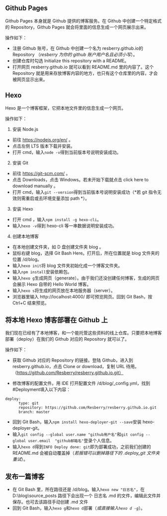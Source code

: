 ## Github Pages
Github Pages 本身就是 Github 提供的博客服务。在 Github 中创建一个特定格式的 Repository，Github Pages 就会将里面的信息生成一个网页展示出来。

操作如下：

* 注册 Github 账号，在 Github 中创建一个名为 resberry.github.io的Repository （*resberry 为你的 github 账户用户名且必须小写*）。
* 创建仓库时勾选 Initialize this repository with a README。
* 打开网页 resberry.github.io 就可以看到 README.md 里的内容了。这个 Repository 就是用来存放博客内容的地方，也只有这个仓库里的内容，才会被网页显示出来。

## Hexo
Hexo 是一个博客框架，它把本地文件里的信息生成一个网页。

操作如下：
1. 安装 Node.js
* 前往 https://nodejs.org/en/ 。
* 点击左侧 LTS 版本下载并安装。
* 打开 cmd，输入`node -v`得到当前版本号说明安装成功。
2. 安装 Git
* 前往 https://git-scm.com/ 。
* 点击 Downloads，点击 Windows。若未开始下载就点击 click here to download manually 。
* 打开 cmd，输入`git --version`得到当前版本号说明安装成功（*若 git 指令无效则需重启或去环境变量添加 path *）。
3. 安装 Hexo
* 打开 cmd ，输入`npm install -g hexo-cli`。
* 输入`hexo -v`得到 hexo-cli 等一串数据说明安装成功。

4. 创建本地博客
* 在本地创建文件夹，如 D 盘创建文件夹 blog 。
* 鼠标右键 blog，选择 Git Bash Here。打开后，所在位置就是 blog 文件夹的位置 /d/blog。
* 输入`hexo init`将 blog 文件夹初始化成一个博客文件夹。
* 输入`npm install`安装依赖包。
* 输入`hexo g`生成网页（generate）。由于我们还没创建任何博客，生成的网页会展示 Hexo 自带的 Hello World 博客。
* 输入`hexo s`将生成的网页放在本地服务器（server）。
* 浏览器里输入 http://localhost:4000/ 即可预览网页。回到 Git Bash，按 Ctrl+C 结束预览。

## 将本地 Hexo 博客部署在 Github 上
我们现在已经有了本地博客，和一个能托管这些资料的线上仓库。只要把本地博客部署（deploy）在我们的 Github 对应的 Repository 就可以了。

操作如下：

* 获取 Github 对应的 Repository 的链接。登陆 Github，进入到 resberry.github.io，点击 Clone or download，复制 URL 待用。（https://github.com/Resberry/resberry.github.io.git）

* 修改博客的配置文件。用 IDE 打开配置文件 /d/blog/_config.yml，找到 #Deployment填入以下内容：
```
deploy:  
	  type: git  
	  repository: https://github.com/Resberry/resberry.github.io.git
	  branch: master
```
* 回到 Git Bash，输入`npm install hexo-deployer-git --save`安装 hexo-deployer-git。
* 输入`git config --global user.name "github用户名"`和`git config --global user.email  "github邮箱名"`登录个人信息。
* 输入`hexo d`得到`INFO Deploy done: git`即为部署成功，之前我们创建的 README.md 会被自动覆盖掉（*若报错可以删掉路径下的 .deploy_git 文件夹重试*）。


## 发布一篇博客

* 在 Git Bash 里，所在路径还是 /d/blog。输入`hexo new "日志名"`，在 D:\blog\source\_posts 路径下会出现一个 日志名 .md 的文件，编辑此文件并保存。也可去该路径手动创建 .md 文件
* 回到 Git Bash，输入`hexo g`和`hexo d`部署（*或直接输入`hexo d -g`*）。
